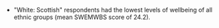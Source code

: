 * "White: Scottish" respondents had the lowest levels of wellbeing of all ethnic groups (mean SWEMWBS score of 24.2). 
